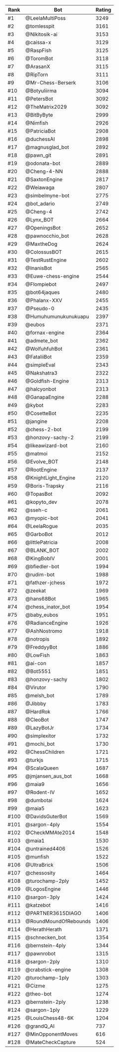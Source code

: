 Rank|Bot|Rating
---|---|---
#1|@LeelaMultiPoss|3249
#2|@tomlesspit|3161
#3|@Nikitosik-ai|3153
#4|@caissa-x|3129
#5|@RaspFish|3125
#6|@ToromBot|3118
#7|@ArasanX|3115
#8|@RipTorn|3111
#9|@Mr-Chess-Berserk|3106
#10|@Botyuliirma|3094
#11|@PetersBot|3092
#12|@TheMatrix2029|3092
#13|@BitByByte|2999
#14|@Nimfish|2926
#15|@PatriciaBot|2908
#16|@duchessAI|2898
#17|@magnusglad_bot|2892
#18|@pawn_git|2891
#19|@odonata-bot|2889
#20|@Cheng-4-NN|2888
#21|@SaxtonEngine|2817
#22|@Weiawaga|2807
#23|@simbelmyne-bot|2775
#24|@bot_adario|2749
#25|@Cheng-4|2742
#26|@Lynx_BOT|2664
#27|@OpeningsBot|2652
#28|@pawnocchio_bot|2628
#29|@MaxtheDog|2624
#30|@ColossusBOT|2615
#31|@TestRustEngine|2602
#32|@InanisBot|2565
#33|@Euwe-chess-engine|2544
#34|@Flompiebot|2497
#35|@bot64jaques|2480
#36|@Phalanx-XXV|2455
#37|@Pseudo-0|2435
#38|@Humuhumunukunukuapu|2397
#39|@eubos|2371
#40|@fornax-engine|2364
#41|@admete_bot|2362
#42|@WolfuhfuhBot|2361
#43|@FataliiBot|2359
#44|@simpleEval|2343
#45|@Nakshatra3|2322
#46|@Goldfish-Engine|2313
#47|@halcyonbot|2313
#48|@GanapaEngine|2288
#49|@kybot|2283
#50|@CosetteBot|2235
#51|@jangine|2208
#52|@chess-2-bot|2199
#53|@honzovy-sachy-2|2199
#54|@likeawizard-bot|2160
#55|@matmoi|2152
#56|@Evolve_BOT|2148
#57|@RootEngine|2137
#58|@KnightLight_Engine|2120
#59|@Boris-Trapsky|2116
#60|@TopasBot|2092
#61|@kopyto_dev|2078
#62|@sseh-c|2061
#63|@myopic-bot|2041
#64|@LeelaRogue|2035
#65|@GarboBot|2012
#66|@littlePatricia|2008
#67|@BLANK_BOT|2002
#68|@KingBobIV|2001
#69|@bfiedler-bot|1994
#70|@rudim-bot|1988
#71|@fathzer-jchess|1972
#72|@zeekat|1969
#73|@hans68Bot|1965
#74|@chess_inator_bot|1954
#75|@baby_eubos|1951
#76|@RadianceEngine|1926
#77|@AshNostromo|1918
#78|@notropis|1892
#79|@FreddyyBot|1886
#80|@LowFish|1863
#81|@ai-con|1857
#82|@Bot5551|1851
#83|@honzovy-sachy|1802
#84|@Virutor|1790
#85|@melsh_bot|1789
#86|@Jibbby|1783
#87|@HardRok|1766
#88|@CleoBot|1747
#89|@LazyBotJr|1734
#90|@simplexitor|1732
#91|@mochi_bot|1730
#92|@ChessChildren|1721
#93|@turkjs|1715
#94|@ScalaQueen|1687
#95|@jmjansen_aus_bot|1668
#96|@maia9|1656
#97|@Rodent-IV|1652
#98|@dumbotai|1624
#99|@maia5|1623
#100|@DavidsGuterBot|1569
#101|@sargon-4ply|1554
#102|@CheckMMAte2014|1548
#103|@maia1|1530
#104|@untrained4406|1526
#105|@munfish|1522
#106|@UltraBrick|1506
#107|@chessosity|1464
#108|@turochamp-2ply|1452
#109|@LogosEngine|1446
#110|@sargon-3ply|1424
#111|@katzebot|1416
#112|@PARTNER3615DIAGO|1406
#113|@RoundMoundOfRebounds|1406
#114|@HerathHerath|1371
#115|@schnecken_bot|1354
#116|@bernstein-4ply|1344
#117|@pawnrobot|1315
#118|@sargon-2ply|1310
#119|@crabstick-engine|1308
#120|@turochamp-1ply|1303
#121|@Cizme|1275
#122|@theo-bot|1274
#123|@bernstein-2ply|1238
#124|@sargon-1ply|1229
#125|@LouisChess48-6K|1204
#126|@grandQ_AI|737
#127|@MinOpponentMoves|616
#128|@MateCheckCapture|524
